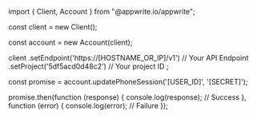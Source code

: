 import { Client, Account } from "@appwrite.io/appwrite";

const client = new Client();

const account = new Account(client);

client
    .setEndpoint('https://[HOSTNAME_OR_IP]/v1') // Your API Endpoint
    .setProject('5df5acd0d48c2') // Your project ID
;

const promise = account.updatePhoneSession('[USER_ID]', '[SECRET]');

promise.then(function (response) {
    console.log(response); // Success
}, function (error) {
    console.log(error); // Failure
});